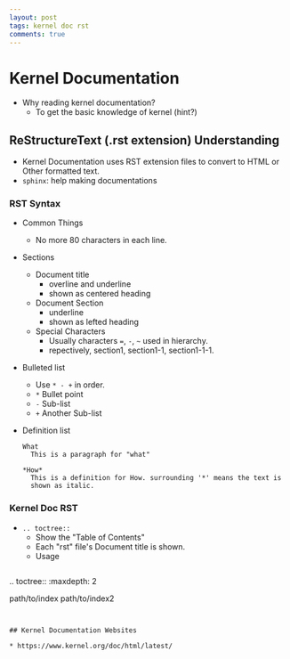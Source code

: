 ```yaml
---
layout: post
tags: kernel doc rst
comments: true
---
```


# Kernel Documentation

* Why reading kernel documentation?
    * To get the basic knowledge of kernel (hint?)


## ReStructureText (.rst extension) Understanding

* Kernel Documentation uses RST extension files to convert to HTML or
  Other formatted text.
* `sphinx`: help making documentations


### RST Syntax

* Common Things
    * No more 80 characters in each line.


* Sections
    * Document title
        * overline and underline
        * shown as centered heading
    * Document Section
        * underline
        * shown as lefted heading
    * Special Characters
        * Usually characters `=`, `-`, `~` used in hierarchy.
        * repectively, section1, section1-1, section1-1-1.

* Bulleted list
    * Use `* - +` in order.
    * `*` Bullet point
    * `-` Sub-list
    * `+` Another Sub-list


* Definition list

    ``` 
    What
      This is a paragraph for "what"

    *How*
      This is a definition for How. surrounding '*' means the text is
      shown as italic.

    ```


### Kernel Doc RST


* `.. toctree::`
    * Show the "Table of Contents"
    * Each "rst" file's Document title is shown.
    * Usage
        ```
.. toctree::
   :maxdepth: 2

   path/to/index
   path/to/index2
```


## Kernel Documentation Websites

* https://www.kernel.org/doc/html/latest/

